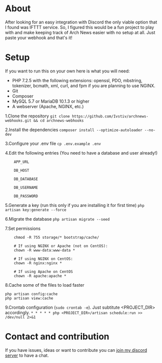 # About
After looking for an easy integration with Discord the only viable option that I found was IFTTT service.
So, I figured this would be a fun project to play with and make keeping track of Arch News easier with no setup at all. 
Just paste your webhook and that's it! 

# Setup 
If you want to run this on your own here is what you will need:

- PHP 7.2.5 with the following extensions: openssl, PDO, mbstring, tokenizer, bcmath, xml, curl, and fpm if you are planning to use NGINX.
- Git
- Composer
- MySQL 5.7 or MariaDB 10.1.3 or higher
- A webserver (Apache, NGINX, etc.)


1.Clone the repository 
`git clone https://github.com/Ivstiv/archnews-webhooks.git && cd archnews-webhooks`

2.Install the dependencies 
`composer install --optimize-autoloader --no-dev`

3.Configure your .env file
`cp .env.example .env`

4.Edit the following entries (You need to have a database and user already!)
```
    APP_URL

    DB_HOST

    DB_DATABASE

    DB_USERNAME

    DB_PASSWORD
```

5.Generate a key (run this only if you are installing it for first time)
`php artisan key:generate --force`

6.Migrate the database
`php artisan migrate --seed`

7.Set permissions
```
    chmod -R 755 storage/* bootstrap/cache/
    
    # If using NGINX or Apache (not on CentOS):
    chown -R www-data:www-data * 
    
    # If using NGINX on CentOS:
    chown -R nginx:nginx *
    
    # If using Apache on CentOS
    chown -R apache:apache *
```

8.Cache some of the files to load faster
```
php artisan config:cache
php artisan view:cache
```

9.Crontab configuration (`sudo crontab -e`). Just subtitute <PROJECT_DIR> accordingly.
`* * * * * php <PROJECT_DIR>/artisan schedule:run >> /dev/null 2>&1`

# Contact and contribution
If you have issues, ideas or want to contribute you can [join my discord server](https://discord.gg/VMSDGVD) to have a chat.
